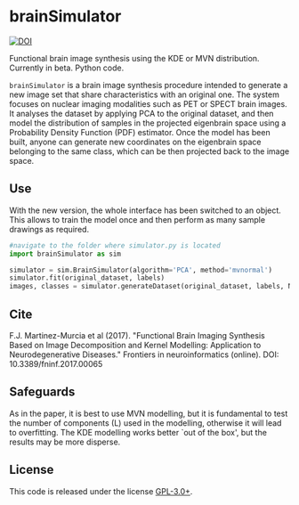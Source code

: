 # brainSimulator
[![DOI](https://zenodo.org/badge/85931767.svg)](https://zenodo.org/badge/latestdoi/85931767)

Functional brain image synthesis using the KDE or MVN distribution. Currently in beta. Python code. 

`brainSimulator` is a brain image synthesis procedure intended to generate a new image set that share characteristics with an original one. The system focuses on nuclear imaging modalities such as PET or SPECT brain images. It analyses the dataset by applying PCA to the original dataset, and then model the distribution of samples in the projected eigenbrain space using a Probability Density Function (PDF) estimator. Once the model has been built, anyone can generate new coordinates on the eigenbrain space belonging to the same class, which can be then projected back to the image space.

## Use
With the new version, the whole interface has been switched to an object. This allows to train the model once and then perform as many sample drawings as required. 
```python 
#navigate to the folder where simulator.py is located
import brainSimulator as sim

simulator = sim.BrainSimulator(algorithm='PCA', method='mvnormal')
simulator.fit(original_dataset, labels) 
images, classes = simulator.generateDataset(original_dataset, labels, N=200, classes=[0, 1, 2])
```

## Cite
F.J. Martinez-Murcia et al (2017). "Functional Brain Imaging Synthesis Based on Image Decomposition and Kernel Modelling: Application to Neurodegenerative Diseases." Frontiers in neuroinformatics (online). DOI: 10.3389/fninf.2017.00065

## Safeguards
As in the paper, it is best to use MVN modelling, but it is fundamental to test the number of components (L) used in the modelling, otherwise it will lead to overfitting. The KDE modelling works better `out of the box', but the results may be more disperse. 

## License
This code is released under the license [GPL-3.0+](https://choosealicense.com/licenses/gpl-3.0/). 
